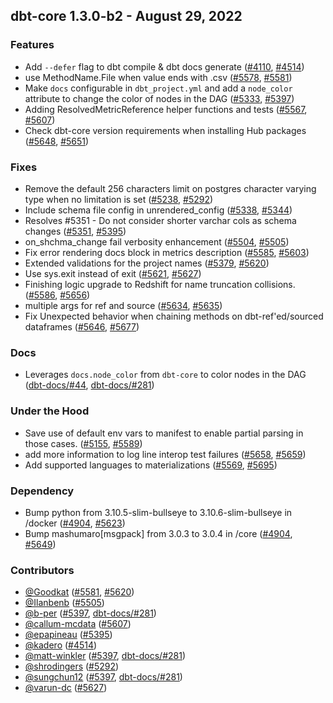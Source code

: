 ## dbt-core 1.3.0-b2 - August 29, 2022

### Features

- Add `--defer` flag to dbt compile & dbt docs generate ([#4110](https://github.com/dbt-labs/dbt-core/issues/4110), [#4514](https://github.com/dbt-labs/dbt-core/pull/4514))
- use MethodName.File when value ends with .csv ([#5578](https://github.com/dbt-labs/dbt-core/issues/5578), [#5581](https://github.com/dbt-labs/dbt-core/pull/5581))
- Make `docs` configurable in `dbt_project.yml` and add a `node_color` attribute to change the color of nodes in the DAG ([#5333](https://github.com/dbt-labs/dbt-core/issues/5333), [#5397](https://github.com/dbt-labs/dbt-core/pull/5397))
- Adding ResolvedMetricReference helper functions and tests ([#5567](https://github.com/dbt-labs/dbt-core/issues/5567), [#5607](https://github.com/dbt-labs/dbt-core/pull/5607))
- Check dbt-core version requirements when installing Hub packages ([#5648](https://github.com/dbt-labs/dbt-core/issues/5648), [#5651](https://github.com/dbt-labs/dbt-core/pull/5651))

### Fixes

- Remove the default 256 characters limit on postgres character varying type when no limitation is set ([#5238](https://github.com/dbt-labs/dbt-core/issues/5238), [#5292](https://github.com/dbt-labs/dbt-core/pull/5292))
- Include schema file config in unrendered_config ([#5338](https://github.com/dbt-labs/dbt-core/issues/5338), [#5344](https://github.com/dbt-labs/dbt-core/pull/5344))
- Resolves #5351 - Do not consider shorter varchar cols as schema changes ([#5351](https://github.com/dbt-labs/dbt-core/issues/5351), [#5395](https://github.com/dbt-labs/dbt-core/pull/5395))
- on_shchma_change fail verbosity enhancement ([#5504](https://github.com/dbt-labs/dbt-core/issues/5504), [#5505](https://github.com/dbt-labs/dbt-core/pull/5505))
- Fix error rendering docs block in metrics description ([#5585](https://github.com/dbt-labs/dbt-core/issues/5585), [#5603](https://github.com/dbt-labs/dbt-core/pull/5603))
- Extended validations for the project names ([#5379](https://github.com/dbt-labs/dbt-core/issues/5379), [#5620](https://github.com/dbt-labs/dbt-core/pull/5620))
- Use sys.exit instead of exit ([#5621](https://github.com/dbt-labs/dbt-core/issues/5621), [#5627](https://github.com/dbt-labs/dbt-core/pull/5627))
- Finishing logic upgrade to Redshift for name truncation collisions. ([#5586](https://github.com/dbt-labs/dbt-core/issues/5586), [#5656](https://github.com/dbt-labs/dbt-core/pull/5656))
- multiple args for ref and source ([#5634](https://github.com/dbt-labs/dbt-core/issues/5634), [#5635](https://github.com/dbt-labs/dbt-core/pull/5635))
- Fix Unexpected behavior when chaining methods on dbt-ref'ed/sourced dataframes ([#5646](https://github.com/dbt-labs/dbt-core/issues/5646), [#5677](https://github.com/dbt-labs/dbt-core/pull/5677))

### Docs

- Leverages `docs.node_color` from `dbt-core` to color nodes in the DAG ([dbt-docs/#44](https://github.com/dbt-labs/dbt-docs/issues/44), [dbt-docs/#281](https://github.com/dbt-labs/dbt-docs/pull/281))

### Under the Hood

- Save use of default env vars to manifest to enable partial parsing in those cases. ([#5155](https://github.com/dbt-labs/dbt-core/issues/5155), [#5589](https://github.com/dbt-labs/dbt-core/pull/5589))
- add more information to log line interop test failures ([#5658](https://github.com/dbt-labs/dbt-core/issues/5658), [#5659](https://github.com/dbt-labs/dbt-core/pull/5659))
- Add supported languages to materializations ([#5569](https://github.com/dbt-labs/dbt-core/issues/5569), [#5695](https://github.com/dbt-labs/dbt-core/pull/5695))

### Dependency

- Bump python from 3.10.5-slim-bullseye to 3.10.6-slim-bullseye in /docker ([#4904](https://github.com/dbt-labs/dbt-core/issues/4904), [#5623](https://github.com/dbt-labs/dbt-core/pull/5623))
- Bump mashumaro[msgpack] from 3.0.3 to 3.0.4 in /core ([#4904](https://github.com/dbt-labs/dbt-core/issues/4904), [#5649](https://github.com/dbt-labs/dbt-core/pull/5649))

### Contributors
- [@Goodkat](https://github.com/Goodkat) ([#5581](https://github.com/dbt-labs/dbt-core/pull/5581), [#5620](https://github.com/dbt-labs/dbt-core/pull/5620))
- [@Ilanbenb](https://github.com/Ilanbenb) ([#5505](https://github.com/dbt-labs/dbt-core/pull/5505))
- [@b-per](https://github.com/b-per) ([#5397](https://github.com/dbt-labs/dbt-core/pull/5397), [dbt-docs/#281](https://github.com/dbt-labs/dbt-docs/pull/281))
- [@callum-mcdata](https://github.com/callum-mcdata) ([#5607](https://github.com/dbt-labs/dbt-core/pull/5607))
- [@epapineau](https://github.com/epapineau) ([#5395](https://github.com/dbt-labs/dbt-core/pull/5395))
- [@kadero](https://github.com/kadero) ([#4514](https://github.com/dbt-labs/dbt-core/pull/4514))
- [@matt-winkler](https://github.com/matt-winkler) ([#5397](https://github.com/dbt-labs/dbt-core/pull/5397), [dbt-docs/#281](https://github.com/dbt-labs/dbt-docs/pull/281))
- [@shrodingers](https://github.com/shrodingers) ([#5292](https://github.com/dbt-labs/dbt-core/pull/5292))
- [@sungchun12](https://github.com/sungchun12) ([#5397](https://github.com/dbt-labs/dbt-core/pull/5397), [dbt-docs/#281](https://github.com/dbt-labs/dbt-docs/pull/281))
- [@varun-dc](https://github.com/varun-dc) ([#5627](https://github.com/dbt-labs/dbt-core/pull/5627))
